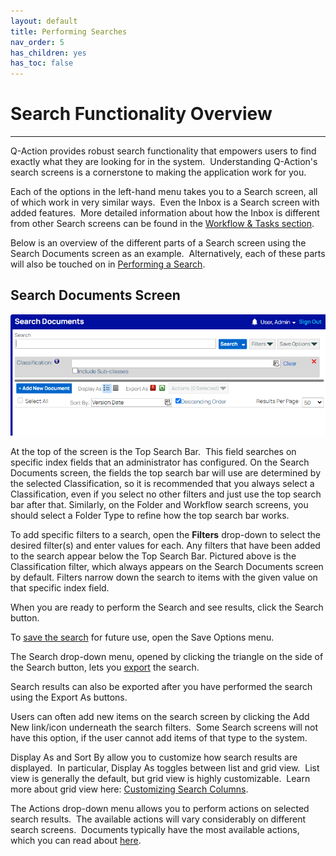 ```yaml
---
layout: default
title: Performing Searches
nav_order: 5
has_children: yes
has_toc: false
---
```

# Search Functionality Overview
---

Q-Action provides robust search functionality that empowers users to find exactly what they are looking for in the system.  Understanding Q-Action's search screens is a cornerstone to making the application work for you.  

Each of the options in the left-hand menu takes you to a Search screen, all of which work in very similar ways.  Even the Inbox is a Search screen with added features.  More detailed information about how the Inbox is different from other Search screens can be found in the [Workflow & Tasks section](/docs/workflows-and-tasks/).

Below is an overview of the different parts of a Search screen using the Search Documents screen as an example.  Alternatively, each of these parts will also be touched on in [Performing a Search](/docs/performing-searches/performing-a-search).

## Search Documents Screen  
![](/assets/images/blank-search.png)

At the top of the screen is the Top Search Bar.  This field searches on specific index fields that an administrator has configured. On the Search Documents screen, the fields the top search bar will use are determined by the selected Classification, so it is recommended that you always select a Classification, even if you select no other filters and just use the top search bar after that. Similarly, on the Folder and Workflow search screens, you should select a Folder Type to refine how the top search bar works. 

To add specific filters to a search, open the **Filters** drop-down to select the desired filter(s) and enter values for each. Any filters that have been added to the search appear below the Top Search Bar. Pictured above is the Classification filter, which always appears on the Search Documents screen by default. Filters narrow down the search to items with the given value on that specific index field.

When you are ready to perform the Search and see results, click the Search button.  

To [save the search](/docs/performing-searches/saved-search/) for future use, open the Save Options menu.

The Search drop-down menu, opened by clicking the triangle on the side of the Search button, lets you [export](/docs/performing-searches/exporting-search-results) the search.

Search results can also be exported after you have performed the search using the Export As buttons.

Users can often add new items on the search screen by clicking the Add New link/icon underneath the search filters.  Some Search screens will not have this option, if the user cannot add items of that type to the system.

Display As and Sort By allow you to customize how search results are displayed.  In particular, Display As toggles between list and grid view.  List view is generally the default, but grid view is highly customizable.  Learn more about grid view here: [Customizing Search Columns](/docs/performing-searches/customizing-search-columns.md). 

The Actions drop-down menu allows you to perform actions on selected search results.  The available actions will vary considerably on different search screens.  Documents typically have the most available actions, which you can read about [here](/docs/working-with-documents/document-actions/subscribe-to-document).